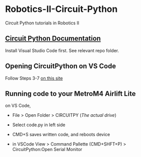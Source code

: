 # Robotics-II-Circuit-Python
 Circuit Python tutorials in Robotics II

## [Circuit Python Documentation](https://docs.circuitpython.org/en/latest/README.html#documentation)

Install Visual Studio Code first. See relevant repo folder. 

## Opening CircuitPython on VS Code
Follow Steps 3-7 [on this site](https://sites.google.com/view/circuitpython/development-environments/visual-studio-code-setup)

## Running code to your MetroM4 Airlift Lite
on VS Code, 
- File > Open Folder > CIRCUITPY (*The actual drive*)
- Select code.py in left side

- CMD+S saves written code, and reboots device
- in VSCode View > Command Pallette (CMD+SHFT+P) > CircuitPython:Open Serial Monitor
